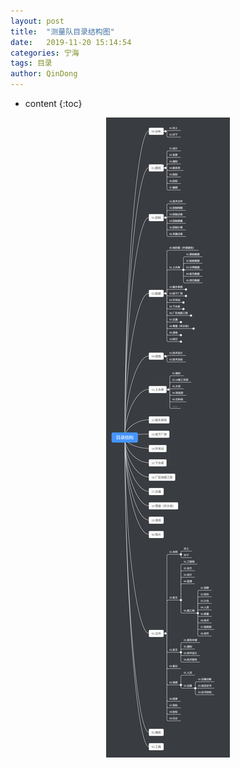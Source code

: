 ```yaml
---
layout: post
title:  "测量队目录结构图"
date:   2019-11-20 15:14:54
categories: 宁海
tags: 目录
author: QinDong
---
```


* content
{:toc}


<div style="text-align:center;"><img src="/img/2019/folder-structure.png"></div>
